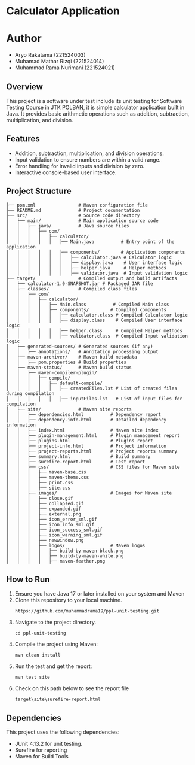 # Calculator Application

# Author
- Aryo Rakatama (221524003)
- Muhamad Mathar Rizqi (221524014)
- Muhammad Rama Nurimani (221524021)

## Overview
This project is a software under test include its unit testing for Software Testing Course in JTK POLBAN, it is simple calculator application built in Java. It provides basic arithmetic operations such as addition, subtraction, multiplication, and division. 

## Features
- Addition, subtraction, multiplication, and division operations.
- Input validation to ensure numbers are within a valid range.
- Error handling for invalid inputs and division by zero.
- Interactive console-based user interface.

## Project Structure
```
├── pom.xml                # Maven configuration file
├── README.md              # Project documentation
├── src/                   # Source code directory
│   ├── main/              # Main application source code
│   │   ├── java/          # Java source files
│   │   │   ├── com/
│   │   │   │   ├── calculator/
│   │   │   │   │   ├── Main.java          # Entry point of the application
│   │   │   │   │   ├── components/        # Application components
│   │   │   │   │   │   ├── calculator.java # Calculator logic
│   │   │   │   │   │   ├── display.java    # User interface logic
│   │   │   │   │   │   ├── helper.java     # Helper methods
│   │   │   │   │   │   ├── validator.java  # Input validation logic
├── target/                # Compiled output and build artifacts
│   ├── calculator-1.0-SNAPSHOT.jar # Packaged JAR file
│   ├── classes/           # Compiled class files
│   │   ├── com/
│   │   │   ├── calculator/
│   │   │   │   ├── Main.class          # Compiled Main class
│   │   │   │   ├── components/        # Compiled components
│   │   │   │   │   ├── calculator.class # Compiled Calculator logic
│   │   │   │   │   ├── display.class    # Compiled User interface logic
│   │   │   │   │   ├── helper.class     # Compiled Helper methods
│   │   │   │   │   ├── validator.class  # Compiled Input validation logic
│   ├── generated-sources/ # Generated sources (if any)
│   │   ├── annotations/   # Annotation processing output
│   ├── maven-archiver/    # Maven build metadata
│   │   ├── pom.properties # Build properties
│   ├── maven-status/      # Maven build status
│   │   ├── maven-compiler-plugin/
│   │   │   ├── compile/
│   │   │   │   ├── default-compile/
│   │   │   │   │   ├── createdFiles.lst # List of created files during compilation
│   │   │   │   │   ├── inputFiles.lst   # List of input files for compilation
│   ├── site/              # Maven site reports
│   │   ├── dependencies.html          # Dependency report
│   │   ├── dependency-info.html       # Detailed dependency information
│   │   ├── index.html                 # Maven site index
│   │   ├── plugin-management.html     # Plugin management report
│   │   ├── plugins.html               # Plugins report
│   │   ├── project-info.html          # Project information
│   │   ├── project-reports.html       # Project reports summary
│   │   ├── summary.html               # Build summary
│   │   ├── surefire-report.html       # Test report
│   │   ├── css/                       # CSS files for Maven site
│   │   │   ├── maven-base.css
│   │   │   ├── maven-theme.css
│   │   │   ├── print.css
│   │   │   ├── site.css
│   │   ├── images/                    # Images for Maven site
│   │   │   ├── close.gif
│   │   │   ├── collapsed.gif
│   │   │   ├── expanded.gif
│   │   │   ├── external.png
│   │   │   ├── icon_error_sml.gif
│   │   │   ├── icon_info_sml.gif
│   │   │   ├── icon_success_sml.gif
│   │   │   ├── icon_warning_sml.gif
│   │   │   ├── newwindow.png
│   │   │   ├── logos/                 # Maven logos
│   │   │   │   ├── build-by-maven-black.png
│   │   │   │   ├── build-by-maven-white.png
│   │   │   │   ├── maven-feather.png
```

## How to Run
1. Ensure you have Java 17 or later installed on your system and Maven
2. Clone this repository to your local machine.
   ```
   https://github.com/muhammadrama19/ppl-unit-testing.git
   ```
3. Navigate to the project directory.
   ```
   cd ppl-unit-testing
   ```
4. Compile the project using Maven:
   ```
   mvn clean install
   ```
5. Run the test and get the report:
   ```
   mvn test site
   ```
6. Check on this path below to see the report file
   ```
   target\site\surefire-report.html
   ```
## Dependencies
This project uses the following dependencies:
- JUnit 4.13.2 for unit testing.
- Surefire for reporting
- Maven for Build Tools